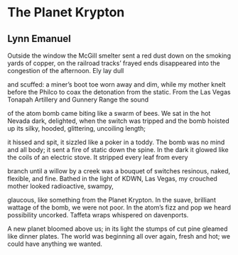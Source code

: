 # The Planet Krypton
## Lynn Emanuel
Outside the window the McGill smelter
sent a red dust down on the smoking yards of copper,
on the railroad tracks’ frayed ends disappeared
into the congestion of the afternoon. Ely lay dull

and scuffed: a miner’s boot toe worn away and dim,
while my mother knelt before the Philco to coax
the detonation from the static. From the Las Vegas
Tonapah Artillery and Gunnery Range the sound

of the atom bomb came biting like a swarm
of bees. We sat in the hot Nevada dark, delighted,
when the switch was tripped and the bomb hoisted
up its silky, hooded, glittering, uncoiling length;

it hissed and spit, it sizzled like a poker in a toddy.
The bomb was no mind and all body; it sent a fire
of static down the spine. In the dark it glowed like the coils
of an electric stove. It stripped every leaf from every

branch until a willow by a creek was a bouquet
of switches resinous, naked, flexible, and fine.
Bathed in the light of KDWN, Las Vegas,
my crouched mother looked radioactive, swampy,

glaucous, like something from the Planet Krypton.
In the suave, brilliant wattage of the bomb, we were
not poor. In the atom’s fizz and pop we heard possibility
uncorked. Taffeta wraps whispered on davenports.

A new planet bloomed above us; in its light
the stumps of cut pine gleamed like dinner plates.
The world was beginning all over again, fresh and hot;
we could have anything we wanted.